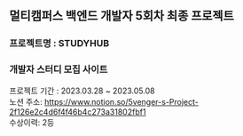 ## 멀티캠퍼스 백엔드 개발자 5회차 최종 프로젝트
### 프로젝트명 : STUDYHUB
### 개발자 스터디 모집 사이트
프로젝트 기간 : 2023.03.28 ~ 2023.05.08<br>
노션 주소: https://www.notion.so/5venger-s-Project-2f126e2c4d6f4f46b4c273a31802fbf1<br>
수상이력: 2등
